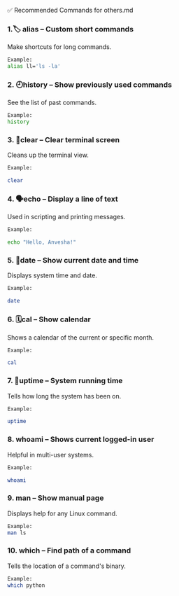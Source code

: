 
✅ Recommended Commands for others.md

### 1.🏷️ alias – Custom short commands

Make shortcuts for long commands.

 ```bash
Example:
alias ll='ls -la'
 ``` 
### 2. 🕘history – Show previously used commands

See the list of past commands.


 ```bash
Example:
history
 ``` 
### 3. 🧹clear – Clear terminal screen

Cleans up the terminal view.


 ```bash
Example:

clear
  ```
### 4. 🗣️echo – Display a line of text

Used in scripting and printing messages.

 ```bash
Example:
 
echo "Hello, Anvesha!"
  ```

### 5. 📅date – Show current date and time

Displays system time and date.


 ```bash
Example:

date
 ```
### 6. 🗓️cal – Show calendar

Shows a calendar of the current or specific month.

 ```bash
Example:

cal
 ```
### 7. 🔋uptime – System running time

Tells how long the system has been on.

 ```bash
Example:

uptime
 ```
### 8. whoami – Shows current logged-in user

Helpful in multi-user systems.


 ```bash
Example:

whoami
 ```
### 9. man – Show manual page

Displays help for any Linux command.

 ```bash
Example:
man ls

```
### 10. which – Find path of a command

Tells the location of a command's binary.
  
 ```bash
Example:
which python
 ```
